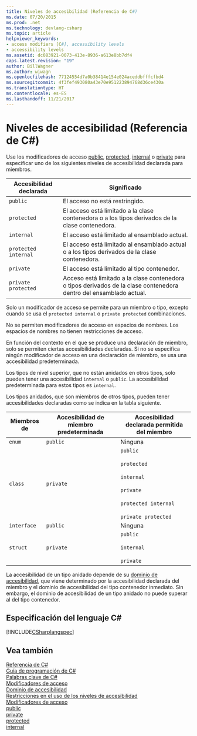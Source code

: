 ```yaml
---
title: Niveles de accesibilidad (Referencia de C#)
ms.date: 07/20/2015
ms.prod: .net
ms.technology: devlang-csharp
ms.topic: article
helpviewer_keywords:
- access modifiers [C#], accessibility levels
- accessibility levels
ms.assetid: dc083921-0073-413e-8936-a613e8bb7df4
caps.latest.revision: "19"
author: BillWagner
ms.author: wiwagn
ms.openlocfilehash: 77124554d7a0b38414e154e024aceddbfffcfbd4
ms.sourcegitcommit: 4f3fef493080a43e70e951223894768d36ce430a
ms.translationtype: HT
ms.contentlocale: es-ES
ms.lasthandoff: 11/21/2017
---
```

# <a name="accessibility-levels-c-reference"></a>Niveles de accesibilidad (Referencia de C#)
Use los modificadores de acceso [public](../../../csharp/language-reference/keywords/public.md), [protected](../../../csharp/language-reference/keywords/protected.md), [internal](../../../csharp/language-reference/keywords/internal.md) o [private](../../../csharp/language-reference/keywords/private.md) para especificar uno de los siguientes niveles de accesibilidad declarada para miembros.  
  
|Accesibilidad declarada|Significado|  
|----------------------------|-------------|  
|`public`|El acceso no está restringido.|  
|`protected`|El acceso está limitado a la clase contenedora o a los tipos derivados de la clase contenedora.|  
|`internal`|El acceso está limitado al ensamblado actual.|  
|`protected internal`|El acceso está limitado al ensamblado actual o a los tipos derivados de la clase contenedora.|  
|`private`|El acceso está limitado al tipo contenedor.|  
|`private protected`|Acceso está limitado a la clase contenedora o tipos derivados de la clase contenedora dentro del ensamblado actual.|  
  
 Solo un modificador de acceso se permite para un miembro o tipo, excepto cuando se usa el `protected internal` o `private protected` combinaciones.  
  
 No se permiten modificadores de acceso en espacios de nombres. Los espacios de nombres no tienen restricciones de acceso.  
  
 En función del contexto en el que se produce una declaración de miembro, solo se permiten ciertas accesibilidades declaradas. Si no se especifica ningún modificador de acceso en una declaración de miembro, se usa una accesibilidad predeterminada.  
  
 Los tipos de nivel superior, que no están anidados en otros tipos, solo pueden tener una accesibilidad `internal` o `public`. La accesibilidad predeterminada para estos tipos es `internal`.  
  
 Los tipos anidados, que son miembros de otros tipos, pueden tener accesibilidades declaradas como se indica en la tabla siguiente.  
  
|Miembros de|Accesibilidad de miembro predeterminada|Accesibilidad declarada permitida del miembro|  
|----------------|----------------------------------|--------------------------------------------------|  
|`enum`|`public`|Ninguna|  
|`class`|`private`|`public`<br /><br /> `protected`<br /><br /> `internal`<br /><br /> `private`<br /><br /> `protected internal` <br /><br />`private protected`|  
|`interface`|`public`|Ninguna|  
|`struct`|`private`|`public`<br /><br /> `internal`<br /><br /> `private`|  
  
 La accesibilidad de un tipo anidado depende de su [dominio de accesibilidad](../../../csharp/language-reference/keywords/accessibility-domain.md), que viene determinado por la accesibilidad declarada del miembro y el dominio de accesibilidad del tipo contenedor inmediato. Sin embargo, el dominio de accesibilidad de un tipo anidado no puede superar al del tipo contenedor.  
  
## <a name="c-language-specification"></a>Especificación del lenguaje C#  
 [!INCLUDE[CSharplangspec](~/includes/csharplangspec-md.md)]  
  
## <a name="see-also"></a>Vea también  
 [Referencia de C#](../../../csharp/language-reference/index.md)  
 [Guía de programación de C#](../../../csharp/programming-guide/index.md)  
 [Palabras clave de C#](../../../csharp/language-reference/keywords/index.md)  
 [Modificadores de acceso](../../../csharp/language-reference/keywords/access-modifiers.md)  
 [Dominio de accesibilidad](../../../csharp/language-reference/keywords/accessibility-domain.md)  
 [Restricciones en el uso de los niveles de accesibilidad](../../../csharp/language-reference/keywords/restrictions-on-using-accessibility-levels.md)  
 [Modificadores de acceso](../../../csharp/programming-guide/classes-and-structs/access-modifiers.md)  
 [public](../../../csharp/language-reference/keywords/public.md)  
 [private](../../../csharp/language-reference/keywords/private.md)  
 [protected](../../../csharp/language-reference/keywords/protected.md)  
 [internal](../../../csharp/language-reference/keywords/internal.md)
